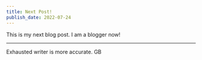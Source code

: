```yaml
---
title: Next Post!
publish_date: 2022-07-24
---
```


This is my next blog post. I am a blogger now!

---

Exhausted writer is more accurate.
GB
